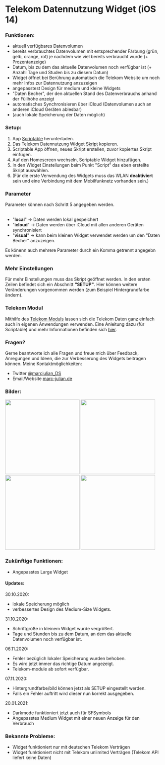 # Telekom Datennutzung Widget (iOS 14)

### Funktionen:
- aktuell verfügbares Datenvolumen
- bereits verbrauchtes Datenvolumen mit entsprechender Färbung (grün, gelb, orange, rot) je nachdem wie viel bereits verbraucht wurde (+ Prozentanzeige)
- Datum, bis zu dem das aktuelle Datenvolumen noch verfügbar ist (+ Anzahl Tage und Studen bis zu diesem Datum)
- Widget öffnet bei Berührung automatisch die Telekom Website um noch mehr Infos zur Datennutzung anzuzeigen
- angepasstest Design für medium und kleine Widgets
- "Daten Becher", der den aktuellen Stand des Datenverbrauchs anhand der Füllhöhe anzeigt
- automatisches Synchronisieren über iCloud (Datenvolumen auch an anderen iCloud Geräten ablesbar)
- (auch lokale Speicherung der Daten möglich)

### Setup:
1. App <a href="https://scriptable.app/">Scriptable</a> herunterladen.
2. Das Telekom Datennutzung Widget <a href="https://github.com/marcjulianschwarz/tmobile-data-usage-widget/blob/main/telekom-data-usage.js">Skript</a> kopieren.
3. Scriptable App öffnen, neues Skript erstellen, zuvor kopiertes Skript einfügen.
4. Auf den Homescreen wechseln, Scriptable Widget hinzufügen.
5. In den Widget Einstellungen beim Punkt "Script" das eben erstellte Skript auswählen.
6. (Für die erste Verwendung des Widgets muss das WLAN **deaktiviert** sein und eine Verbindung mit dem Mobilfunknetz vorhanden sein.)

### Parameter
Parameter können nach Schritt 5 angegeben werden.<br><br>

- "**local**"   -> Daten werden lokal gespeichert
- "**icloud**"  -> Daten werden über iCloud mit allen anderen Geräten synchronisiert
- "**visual**"  -> kann beim kleinen Widget verwendet werden um den "Daten Becher" anzuzeigen.

Es könenn auch mehrere Parameter durch ein Komma getrennt angegebn werden.

### Mehr Einstellungen
Für mehr Einstellungen muss das Skript geöffnet werden. In den ersten Zeilen befindet sich ein Abschnitt **"SETUP"**. Hier können weitere Veränderungen vorgenommen werden (zum Beispiel Hintergrundfarbe ändern).

### Telekom Modul
Mithilfe des <a href="https://github.com/marcjulianschwarz/telekom-data-usage-widget/blob/main/telekom-module/telekom-module.js">Telekom Moduls</a> lassen sich die Telekom Daten ganz einfach auch in eigenen Anwendungen verwenden. Eine Anleitung dazu (für Scriptable) und mehr Informationen befinden sich <a href="https://github.com/marcjulianschwarz/telekom-data-usage-widget/tree/main/telekom-module">hier</a>. 

### Fragen?
Gerne beantworte ich alle Fragen und freue mich über Feedback, Anregungen und Ideen, die zur Verbesserung des Widgets beitragen können.
Meine Kontaktmöglichkeiten:
- Twitter <a href="https://twitter.com/marcjulian_DS">@marcjulian_DS</a>
- Email/Website <a href="https://www.marc-julian.de/">marc-julian.de</a>

### Bilder:

<div>
<img src = "https://github.com/marcjulianschwarz/telekom-data-usage-widget/blob/main/images/EB88EB09-C1A0-4144-8AC9-C7074B2DF5AB.jpeg" width=240px>
<img src = "https://github.com/marcjulianschwarz/tmobile-data-usage-widget/blob/main/images/IMG_0544.jpeg" width=240px>
<img src = "https://github.com/marcjulianschwarz/tmobile-data-usage-widget/blob/main/images/IMG_0545.jpeg" width=240px>
<img src = "https://github.com/marcjulianschwarz/telekom-data-usage-widget/blob/main/images/E10F0CF9-83A4-4628-8949-442AC0281524.jpeg" width=240px>  
</div>


### Zukünftige Funktionen:
- Angepasstes Large Widget

#### Updates:
30.10.2020: 
- lokale Speicherung möglich
- verbessertes Design des Medium-Size Widgets.

31.10.2020: 
- Schriftgröße in kleinem Widget wurde vergrößert.
- Tage und Stunden bis zu dem Datum, an dem das aktuelle Datenvolumen noch verfügbar ist.

06.11.2020:
- Fehler bezüglich lokaler Speicherung wurden behoben.
- Es wird jetzt immer das richtige Datum angezeigt.
- Telekom-module ab sofort verfügbar.

07.11.2020:
- Hintergrundfarbe/bild können jetzt als SETUP eingestellt werden.
- Falls ein Fehler auftritt wird dieser nun korrekt ausgegeben.

20.01.2021:
- Darkmode funktioniert jetzt auch für SFSymbols
- Angepasstes Medium Widget mit einer neuen Anzeige für den Verbrauch

### Bekannte Probleme:
- Widget funktioniert nur mit deutschen Telekom Verträgen
- Widget funktioniert nicht mit Telekom unlimited Verträgen (Telekom API liefert keine Daten)

